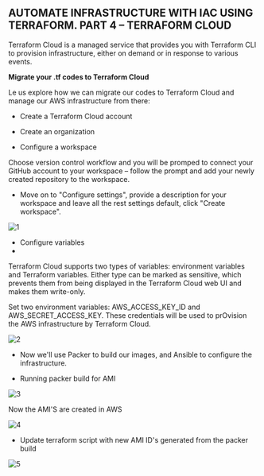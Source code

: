 ## AUTOMATE INFRASTRUCTURE WITH IAC USING TERRAFORM. PART 4 – TERRAFORM CLOUD


Terraform Cloud is a managed service that provides you with Terraform CLI to provision infrastructure, either on demand or in response to various events.

**Migrate your .tf codes to Terraform Cloud**

Le us explore how we can migrate our codes to Terraform Cloud and manage our AWS infrastructure from there:

- Create a Terraform Cloud account

- Create an organization


- Configure a workspace

Choose version control workflow and you will be promped to connect your GitHub account to your workspace – follow the prompt and add your newly created repository to the workspace.


- Move on to "Configure settings", provide a description for your workspace and leave all the rest settings default, click "Create workspace".

![1](https://user-images.githubusercontent.com/93729559/174335347-8d74bdbf-d7e7-4616-a230-21ead4dc9dcc.png)



- Configure variables
- 
Terraform Cloud supports two types of variables: environment variables and Terraform variables. Either type can be marked as sensitive, which prevents them from being displayed in the Terraform Cloud web UI and makes them write-only.

Set two environment variables: AWS_ACCESS_KEY_ID and AWS_SECRET_ACCESS_KEY. These credentials will be used to prOvision the AWS infrastructure by Terraform Cloud.


![2](https://user-images.githubusercontent.com/93729559/174335350-885172b0-cfe4-4e88-9a99-596546d8c3de.png)


- Now we'll use Packer to build our images, and Ansible to configure the infrastructure.

- Running packer build for AMI

![3](https://user-images.githubusercontent.com/93729559/174338031-479c5ca5-6ee1-4c5f-bd98-529a7c160b0a.png)


Now the AMI'S are created in AWS

![4](https://user-images.githubusercontent.com/93729559/174338039-6e429ee6-af0f-49ed-8507-8b187d7fe227.png)


- Update terraform script with new AMI ID's generated from the packer build

![5](https://user-images.githubusercontent.com/93729559/174339743-f96cc1eb-e26b-4c15-86f1-c5a33e5686e2.png)













